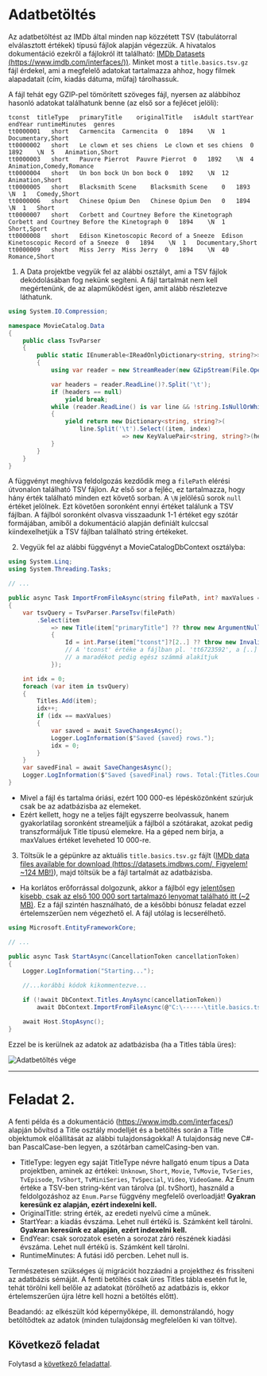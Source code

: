 # Adatbetöltés

Az adatbetöltést az IMDb által minden nap közzétett TSV (tabulátorral elválasztott értékek) típusú fájlok alapján végezzük. A hivatalos dokumentáció ezekről a fájlokról itt található: [IMDb Datasets (https://www.imdb.com/interfaces/))](https://www.imdb.com/interfaces/). Minket most a `title.basics.tsv.gz` fájl érdekel, ami a megfelelő adatokat tartalmazza ahhoz, hogy filmek alapadatait (cím, kiadás dátuma, műfaj) tárolhassuk.

A fájl tehát egy GZIP-pel tömörített szöveges fájl, nyersen az alábbihoz hasonló adatokat találhatunk benne (az első sor a fejlécet jelöli):

```
tconst	titleType	primaryTitle	originalTitle	isAdult	startYear	endYear	runtimeMinutes	genres
tt0000001	short	Carmencita	Carmencita	0	1894	\N	1	Documentary,Short
tt0000002	short	Le clown et ses chiens	Le clown et ses chiens	0	1892	\N	5	Animation,Short
tt0000003	short	Pauvre Pierrot	Pauvre Pierrot	0	1892	\N	4	Animation,Comedy,Romance
tt0000004	short	Un bon bock	Un bon bock	0	1892	\N	12	Animation,Short
tt0000005	short	Blacksmith Scene	Blacksmith Scene	0	1893	\N	1	Comedy,Short
tt0000006	short	Chinese Opium Den	Chinese Opium Den	0	1894	\N	1	Short
tt0000007	short	Corbett and Courtney Before the Kinetograph	Corbett and Courtney Before the Kinetograph	0	1894	\N	1	Short,Sport
tt0000008	short	Edison Kinetoscopic Record of a Sneeze	Edison Kinetoscopic Record of a Sneeze	0	1894	\N	1	Documentary,Short
tt0000009	short	Miss Jerry	Miss Jerry	0	1894	\N	40	Romance,Short
```

1. A Data projektbe vegyük fel az alábbi osztályt, ami a TSV fájlok dekódolásában fog nekünk segíteni. A fájl tartalmát nem kell megértenünk, de az alapműködést igen, amit alább részletezve láthatunk.

``` C#
using System.IO.Compression;

namespace MovieCatalog.Data
{
    public class TsvParser
    {
        public static IEnumerable<IReadOnlyDictionary<string, string?>> ParseTsv(string filePath)
        {
            using var reader = new StreamReader(new GZipStream(File.OpenRead(filePath), CompressionMode.Decompress));

            var headers = reader.ReadLine()?.Split('\t');
            if (headers == null)
                yield break;
            while (reader.ReadLine() is var line && !string.IsNullOrWhiteSpace(line))
            {
                yield return new Dictionary<string, string?>(
                    line.Split('\t').Select((item, index) 
                                => new KeyValuePair<string, string?>(headers[index], item != @"\N" ? item : null)));
            }
        }
    }
}
```

A függvényt meghívva feldolgozás kezdődik meg a `filePath` elérési útvonalon található TSV fájlon. Az első sor a fejléc, ez tartalmazza, hogy hány érték található minden ezt követő sorban. A `\N` jelölésű sorok `null` értéket jelölnek. Ezt követően soronként ennyi értéket találunk a TSV fájlban. A fájlból soronként olvasva visszaadunk 1-1 értéket egy szótár formájában, amiből a dokumentáció alapján definiált kulccsal kiindexelhetjük a TSV fájlban található string értékeket.

2. Vegyük fel az alábbi függvényt a MovieCatalogDbContext osztályba:
``` C#
using System.Linq;
using System.Threading.Tasks;

// ...

public async Task ImportFromFileAsync(string filePath, int? maxValues = 100_000)
{
    var tsvQuery = TsvParser.ParseTsv(filePath)
        .Select(item
            => new Title(item["primaryTitle"] ?? throw new ArgumentNullException("Null title"))
            {
                Id = int.Parse(item["tconst"]?[2..] ?? throw new InvalidOperationException("Null id")),
                // A 'tconst' értéke a fájlban pl. 'tt6723592', a [..] range operátorral a 'tt'-t az elejéről levágjuk,
                // a maradékot pedig egész számmá alakítjuk
            });

    int idx = 0;
    foreach (var item in tsvQuery)
    {
        Titles.Add(item);
        idx++;
        if (idx == maxValues)
        {
            var saved = await SaveChangesAsync();
            Logger.LogInformation($"Saved {saved} rows.");
            idx = 0;
        }
    }
    var savedFinal = await SaveChangesAsync();
    Logger.LogInformation($"Saved {savedFinal} rows. Total:{Titles.Count()} rows");
}

```
- Mivel a fájl és tartalma óriási, ezért 100 000-es lépésközönként szúrjuk csak be az adatbázisba az elemeket.
- Ezért kellett, hogy ne a teljes fájlt egyszerre beolvassuk, hanem gyakorlatilag soronként streameljük a fájlból a szótárakat, azokat pedig transzformáljuk Title típusú elemekre. Ha a géped nem bírja, a maxValues értéket leveheted 10 000-re.

3. Töltsük le a gépünkre az aktuális `title.basics.tsv.gz` fájlt ([IMDb data files available for download (https://datasets.imdbws.com/, Figyelem! ~124 MB!)](https://datasets.imdbws.com/)), majd töltsük be a fájl tartalmát az adatbázisba.
  - Ha korlátos erőforrással dolgozunk, akkor a fájlból egy [jelentősen kisebb, csak az első 100 000 sort tartalmazó lenyomat található itt (~2 MB)](res/title.basics.stub.tsv.gz). Ez a fájl szintén használható, de a későbbi bónusz feladat ezzel értelemszerűen nem végezhető el. A fájl utólag is lecserélhető.

``` C#
using Microsoft.EntityFrameworkCore;

// ...

public async Task StartAsync(CancellationToken cancellationToken)
{
    Logger.LogInformation("Starting...");

    //...korábbi kódok kikommentezve...

    if (!await DbContext.Titles.AnyAsync(cancellationToken))
        await DbContext.ImportFromFileAsync(@"C:\------\title.basics.tsv.gz"); // Az útvonal értelemszerűen kitöltendő.

    await Host.StopAsync();
}
```

Ezzel be is kerülnek az adatok az adatbázisba (ha a Titles tábla üres):

![Adatbetöltés vége](images/adatbetoltes-vege.png)

<hr />

# Feladat 2.

A fenti példa és a dokumentáció (https://www.imdb.com/interfaces/) alapján bővítsd a Title osztály modelljét és a betöltés során a Title objektumok előállítását az alábbi tulajdonságokkal! A tulajdonság neve C#-ban PascalCase-ben legyen, a szótárban camelCasing-ben van.

- TitleType: legyen egy saját TitleType névre hallgató enum típus a Data projektben, aminek az értékei: `Unknown`, `Short`, `Movie`, `TvMovie`, `TvSeries`, `TvEpisode`, `TvShort`, `TvMiniSeries`, `TvSpecial`, `Video`, `VideoGame`. Az Enum értéke a TSV-ben string-ként van tárolva (pl. tvShort), használd a feldolgozáshoz az `Enum.Parse` függvény megfelelő overloadját! **Gyakran keresünk ez alapján, ezért indexelni kell.**
- OriginalTitle: string érték, az eredeti nyelvű címe a műnek.
- StartYear: a kiadás évszáma. Lehet null értékű is. Számként kell tárolni. **Gyakran keresünk ez alapján, ezért indexelni kell.**
- EndYear: csak sorozatok esetén a sorozat záró részének kiadási évszáma. Lehet null értékű is. Számként kell tárolni.
- RuntimeMinutes: A futási idő percben. Lehet null is.

Természetesen szükséges új migrációt hozzáadni a projekthez és frissíteni az adatbázis sémáját. A fenti betöltés csak üres Titles tábla esetén fut le, tehát törölni kell belőle az adatokat (törölhető az adatbázis is, ekkor értelemszerűen újra létre kell hozni a betöltés előtt).

Beadandó: az elkészült kód képernyőképe, ill. demonstrálandó, hogy betöltődtek az adatok (minden tulajdonság megfelelően ki van töltve).

## Következő feladat

Folytasd a [következő feladattal](Feladat-3.md).
